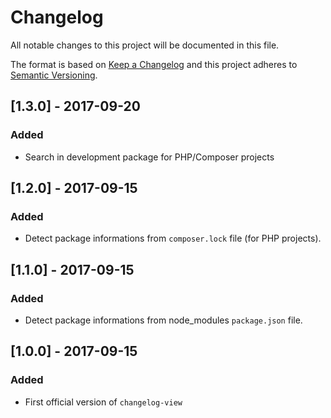 # Changelog
All notable changes to this project will be documented in this file.

The format is based on [Keep a Changelog](http://keepachangelog.com/en/1.0.0/)
and this project adheres to [Semantic Versioning](http://semver.org/spec/v2.0.0.html).

## [1.3.0] - 2017-09-20
### Added
- Search in development package for PHP/Composer projects


## [1.2.0] - 2017-09-15
### Added
- Detect package informations from `composer.lock` file (for PHP projects).


## [1.1.0] - 2017-09-15
### Added
- Detect package informations from node_modules `package.json` file.

## [1.0.0] - 2017-09-15
### Added
- First official version of `changelog-view`

